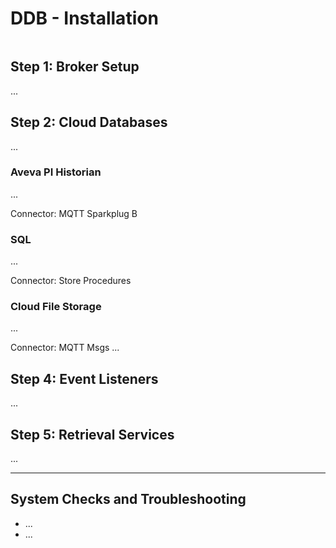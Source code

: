# DDB - Installation

```{contents}
```

## Step 1: Broker Setup
...


## Step 2: Cloud Databases

...

### Aveva PI Historian
...

Connector: MQTT Sparkplug B

### SQL
...

Connector: Store Procedures

### Cloud File Storage
...

Connector: MQTT Msgs
...

## Step 4: Event Listeners
...


## Step 5: Retrieval Services

...


<hr>

## System Checks and Troubleshooting

* ...
* ...